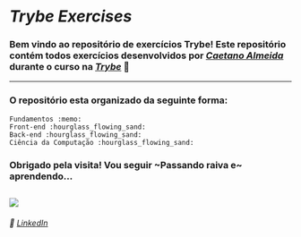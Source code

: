 # *Trybe Exercises*

### Bem vindo ao repositório de exercícios Trybe! Este repositório contém todos exercícios desenvolvidos por *[Caetano Almeida](https://www.linkedin.com/in/caealmeida/)* durante o curso na *[Trybe](https://www.betrybe.com/)* :rocket:  
---

### O repositório esta organizado da seguinte forma:
    Fundamentos :memo:
    Front-end :hourglass_flowing_sand:	
    Back-end :hourglass_flowing_sand:	
    Ciência da Computação :hourglass_flowing_sand:	


### Obrigado pela visita! Vou seguir ~Passando raiva e~ aprendendo...

![](https://i.pinimg.com/originals/c6/dd/43/c6dd43d4562a8e1a7c51ba3bd597eedc.gif)
---

###### :briefcase: [LinkedIn](https://linkedin.com/in/caealmeida)
